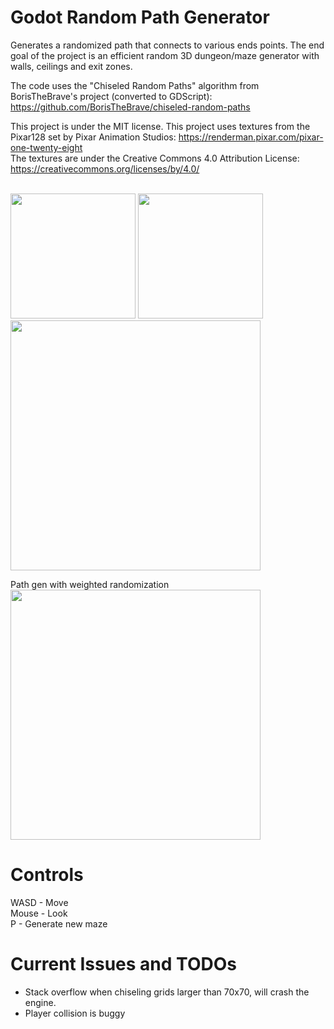 # Godot Random Path Generator
Generates a randomized path that connects to various ends points. The end goal of the project is an efficient random 3D dungeon/maze generator with walls, ceilings and exit zones.

The code uses the "Chiseled Random Paths" algorithm from BorisTheBrave's project (converted to GDScript): https://github.com/BorisTheBrave/chiseled-random-paths

This project is under the MIT license.
This project uses textures from the Pixar128 set by Pixar Animation Studios: https://renderman.pixar.com/pixar-one-twenty-eight
<br>
The textures are under the Creative Commons 4.0 Attribution License: https://creativecommons.org/licenses/by/4.0/

<br>
<img src="https://imgur.com/EBIWFST.jpg" width="200px" height="auto">
<img src="https://imgur.com/MgUCGKP.jpg" width="200px" height="auto">
<img src="https://imgur.com/5XJuvQF.jpg" width="400px" height="auto">

Path gen with weighted randomization
<br>
<img src="https://imgur.com/yTUWto8.jpg" width="400px" height="auto">

# Controls
WASD - Move 
<br>
Mouse - Look
<br>
P - Generate new maze

# Current Issues and TODOs
  - Stack overflow when chiseling grids larger than 70x70, will crash the engine.
  - Player collision is buggy
